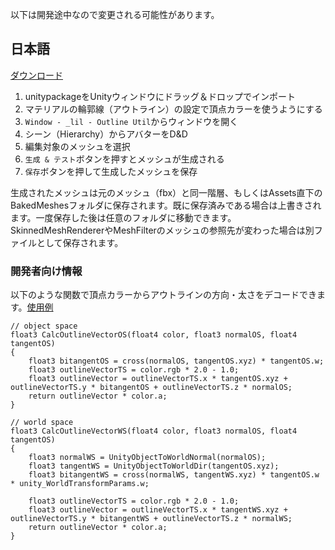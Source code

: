 以下は開発途中なので変更される可能性があります。

## 日本語
 
[ダウンロード](#)
1. unitypackageをUnityウィンドウにドラッグ＆ドロップでインポート
2. マテリアルの輪郭線（アウトライン）の設定で頂点カラーを使うようにする
3. `Window - _lil - Outline Util`からウィンドウを開く
4. シーン（Hierarchy）からアバターをD&D
5. 編集対象のメッシュを選択
6. `生成 & テスト`ボタンを押すとメッシュが生成される
7. `保存`ボタンを押して生成したメッシュを保存

生成されたメッシュは元のメッシュ（fbx）と同一階層、もしくはAssets直下のBakedMeshesフォルダに保存されます。既に保存済みである場合は上書きされます。一度保存した後は任意のフォルダに移動できます。SkinnedMeshRendererやMeshFilterのメッシュの参照先が変わった場合は別ファイルとして保存されます。

### 開発者向け情報
以下のような関数で頂点カラーからアウトラインの方向・太さをデコードできます。[使用例](https://github.com/lilxyzw/lilOutlineUtil/blob/master/Assets/Shaders/DecodeOutline.shader)

```HLSL
// object space
float3 CalcOutlineVectorOS(float4 color, float3 normalOS, float4 tangentOS)
{
    float3 bitangentOS = cross(normalOS, tangentOS.xyz) * tangentOS.w;
    float3 outlineVectorTS = color.rgb * 2.0 - 1.0;
    float3 outlineVector = outlineVectorTS.x * tangentOS.xyz + outlineVectorTS.y * bitangentOS + outlineVectorTS.z * normalOS;
    return outlineVector * color.a;
}

// world space
float3 CalcOutlineVectorWS(float4 color, float3 normalOS, float4 tangentOS)
{
    float3 normalWS = UnityObjectToWorldNormal(normalOS);
    float3 tangentWS = UnityObjectToWorldDir(tangentOS.xyz);
    float3 bitangentWS = cross(normalWS, tangentWS.xyz) * tangentOS.w * unity_WorldTransformParams.w;

    float3 outlineVectorTS = color.rgb * 2.0 - 1.0;
    float3 outlineVector = outlineVectorTS.x * tangentWS.xyz + outlineVectorTS.y * bitangentWS + outlineVectorTS.z * normalWS;
    return outlineVector * color.a;
}
```